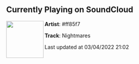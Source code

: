 ## Currently Playing on SoundCloud

[<img align="left" width="100" src="https://i1.sndcdn.com/artworks-EyagnpD4HmyCBWJV-RgxLJQ-t500x500.jpg">](https://soundcloud.com/ff85f7/nightmare)

**Artist**: #ff85f7 

**Track**: Nightmares

Last updated at 03/04/2022 21:02
